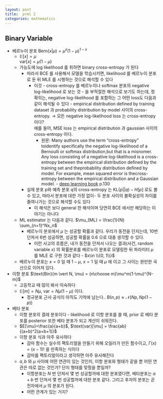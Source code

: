 ```yaml
---
layout: post
title:  prml 2
categories: mathematics
---
```


## Binary Variable
- 베르누이 분포 $\text{Bern}(x \vert \mu) = \mu^x(1-\mu)^{1-x}$
  - $\mathbb E[x] = \mu$  
  $\text{var}[x] = \mu(1-\mu)$
  - 가능도에 log likelihood 를 취하면 binary cross-entropy 가 된다
    - 따라서 BCE 를 사용해서 모델을 학습시키면, likelihood 를 베르누이 분포로 둔 뒤 MLE 를 시행하는 것으로 해석할 수 있다
      - 이것 - cross-entropy 를 베르누이나 softmax 분포의 negative log-likelihood 로 보는 것 - 을 부적절한 해석으로 보기도 하는데, 정확히는, negative log-likelihood 를 포함하는 그 어떤 loss도 다음과 같이 해석될 수 있다 - empirical distribution defined by training dataset 과 probability distribution by model 사이의 cross-entropy.
      $\rightarrow$ 모든 negative log-likelihood loss 는 cross-entropy 이다?  
      예를 들어, MSE loss 는 empirical distribution 과 gaussian 사이의 cross-entropy 이다.
        - 원문: Many authors use the term “cross-entropy” toidentify speciﬁcally the negative log-likelihood of a Bernoulli or softmax distribution,but that is a misnomer. Any loss consisting of a negative log-likelihood is a cross-entropy between the empirical distribution deﬁned by the training set and theprobability distribution deﬁned by model. For example, mean squared error is thecross-entropy between the empirical distribution and a Gaussian model. - [deep learning book](https://www.deeplearningbook.org/contents/ml.html) p.130
    - 실제 분포 p와 예측 분포 q의 cross-entropy 는 $\text{KL}(p\vert\vert q) - H[p]$ 로도 볼 수 있고, 따라서 분포에 대한 가정 없이- 두 분포 사이의 불확실성의 차이를 줄여나가는 것으로 해석할 수도 있다
      - 이 해석은 보다 general 한 해석이며 당연히 BCE 에서만 해당하는 이야기는 아니다
  - ML estimator 는 다음과 같다. $\mu_{ML} = \frac{1}{N} \sum_{n=1}^Nx_n$
    - 베르누이 분포에서 $\mu$ 는 성공할 확률과 같다. 우리가 동전을 던지는데, 10번 던져서 6번 성공하면, 성공할 확률을 0.6 으로 대충 생각할 수 있다.
      - 이런 사고의 흐름은, 내가 동전을 던져서 나오는 결과(사건, random variable $x$) 의 확률분포를 베르누이 분포로 모델링한 뒤 파라미터 $\mu$ 를 MLE 로 구한 것과 같다 - $x\in \\{0, 1\\}$
  - 베르누이 분포는 $x=0$ 일 때 $1-\mu$, $x=1$ 일 때 $\mu$ 에 이고 그 사이는 완만한 곡선으로 이어져 있다.
- 이항 분포 $\text{Bin}(m \vert N, \mu) = {n\choose m}\mu^m(1-\mu)^{N-m}$
  - 고등학교 때 많이 봐서 익숙하다
  - $\mathbb E[m] = N\mu$, $\text{var} = N\mu(1-\mu)$ 이다.
    - 정규분포 근사 공식이 아직도 기억에 남는다.. $\text{B}(n, p) \approx \mathcal N(Np, Np(1-p))$
- 베타 분포
  - 이항 분포의 결레 분포이다 - likelihood 로 이항 분포를 쓸 때, prior 로 베타 분포를 posterior 또한 베타 분포가 되고 계산이 쉬워진다.
  - $E[\mu]=\frac{a}{a+b}$, $\text{var}[\mu] = \frac{ab}{(a+b)^2(a+b+1)}$
  - 이항 분포 식과 아주 유사하다
    - 감마 함수는 실수의 팩토리얼을 만들기 위해 오일러가 만든 함수이고, $\Gamma(x) = (x-1)!$ 을 만족하는 식이다
    - 감마를 팩토리얼이라고 생각하면 아주 유사해진다
  - $a, b$ 와 $\mu$ 사이에 어떤 연관이 있는 것인지, 이항 분포와 형태가 같을 뿐 어떤 연관은 따로 없는 것인가? 단지 형태를 맞췄을 뿐일까?
    - 이항분포는 $N$ 번 던져서 몇 번 성공할까에 대한 분포였다면, 베타분포는 $a+b$ 번 던져서 몇 번 성공할까에 대한 분포 같다. 그리고 후자의 분포는 곧 전자에서 $\mu$ 의 분포가 된다.
    - 어떤 관계가 있는 거지?